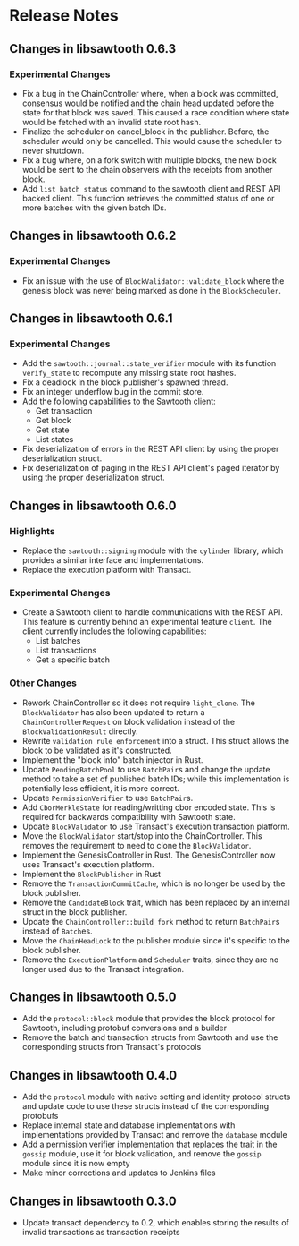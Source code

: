 # Release Notes

## Changes in libsawtooth 0.6.3

### Experimental Changes

- Fix a bug in the ChainController where, when a block was committed, consensus
  would be notified and the chain head updated before the state for that block
  was saved. This caused a race condition where state would be fetched with an
  invalid state root hash.
- Finalize the scheduler on cancel_block in the publisher. Before, the scheduler
  would only be cancelled. This would cause the scheduler to never shutdown.
- Fix a bug where, on a fork switch with multiple blocks, the new block would be
  sent to the chain observers with the receipts from another block.
- Add `list batch status` command to the sawtooth client and REST API backed
  client. This function retrieves the committed status of one or more batches
  with the given batch IDs.

## Changes in libsawtooth 0.6.2

### Experimental Changes

- Fix an issue with the use of `BlockValidator::validate_block` where the
  genesis block was never being marked as done in the `BlockScheduler`.

## Changes in libsawtooth 0.6.1

### Experimental Changes

- Add the `sawtooth::journal::state_verifier` module with its function
  `verify_state` to recompute any missing state root hashes.
- Fix a deadlock in the block publisher's spawned thread.
- Fix an integer underflow bug in the commit store.
- Add the following capabilities to the Sawtooth client:
  - Get transaction
  - Get block
  - Get state
  - List states
- Fix deserialization of errors in the REST API client by using the proper
  deserialization struct.
- Fix deserialization of paging in the REST API client's paged iterator by using
  the proper deserialization struct.

## Changes in libsawtooth 0.6.0

### Highlights
- Replace the `sawtooth::signing` module with the `cylinder` library, which
  provides a similar interface and implementations.
- Replace the execution platform with Transact.

### Experimental Changes
- Create a Sawtooth client to handle communications with the REST API. This
  feature is currently behind an experimental feature `client`. The client
  currently includes the following capabilities:
    - List batches
    - List transactions
    - Get a specific batch

### Other Changes
- Rework ChainController so it does not require `light_clone`. The
  `BlockValidator` has also been updated to return a `ChainControllerRequest` on
  block validation instead of the `BlockValidationResult` directly.
- Rewrite `validation rule enforcement` into a struct. This struct allows the
  block to be validated as it's constructed.
- Implement the "block info" batch injector in Rust.
- Update `PendingBatchPool` to use `BatchPair`s and change the update method to
  take a set of published batch IDs; while this implementation is potentially
  less efficient, it is more correct.
- Update `PermissionVerifier` to use `BatchPair`s.
- Add `CborMerkleState` for reading/writting cbor encoded state. This is
  required for backwards compatibility with Sawtooth state.
- Update `BlockValidator` to use Transact's execution transaction platform.
- Move the `BlockValidator` start/stop into the ChainController. This removes
  the requirement to need to clone the `BlockValidator`.
- Implement the GenesisController in Rust. The GenesisController now uses
  Transact's execution platform.
- Implement the `BlockPublisher` in Rust
- Remove the `TransactionCommitCache`, which is no longer be used by the block
  publisher.
- Remove the `CandidateBlock` trait, which has been replaced by an internal
  struct in the block publisher.
- Update the `ChainController::build_fork` method to return `BatchPair`s instead
  of `Batch`es.
- Move the `ChainHeadLock` to the publisher module since it's specific to the
  block publisher.
- Remove the `ExecutionPlatform` and `Scheduler` traits, since they are no
  longer used due to the Transact integration.


## Changes in libsawtooth 0.5.0

* Add the `protocol::block` module that provides the block protocol for
  Sawtooth, including protobuf conversions and a builder
* Remove the batch and transaction structs from Sawtooth and use the
  corresponding structs from Transact's protocols


## Changes in libsawtooth 0.4.0

* Add the `protocol` module with native setting and identity protocol structs
  and update code to use these structs instead of the corresponding protobufs
* Replace internal state and database implementations with implementations
  provided by Transact and remove the `database` module
* Add a permission verifier implementation that replaces the trait in the
  `gossip` module, use it for block validation, and remove the `gossip` module
  since it is now empty
* Make minor corrections and updates to Jenkins files


## Changes in libsawtooth 0.3.0

* Update transact dependency to 0.2, which enables storing the results of
  invalid transactions as transaction receipts
